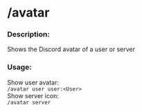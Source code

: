 # /avatar

### Description:
Shows the Discord avatar of a user or server<br>

### Usage:
Show user avatar:<br>
`/avatar user user:<User>`<br>
Show server icon:<br>
`/avatar server`<br>